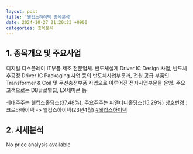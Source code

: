 ```yaml
---
layout: post
title: '웰킵스하이텍 종목분석'
date: 2024-10-27 21:20:23 +0900
categories: 종목분석
---
```


## 1. 종목개요 및 주요사업

디지털 디스플레이 IT부품 제조 전문업체. 반도체설계 Driver IC Design 사업, 반도체 후공정 Driver IC Packaging 사업 등의 반도체사업부문과, 전원 공급 부품인 Transformer & Coil 및 무선충전부품 사업으로 이루어진 전자사업부문을 운영. 주요 고객으로는 DB글로벌칩, LX세미콘 등

최대주주는 웰킵스홀딩스(37.48%), 주요주주는 피앤티디홀딩스(15.29%) 상호변경 : 크로바하이텍 -> 웰킵스하이텍(23년4월)
[#웰킵스하이텍](#)

## 2. 시세분석

No price analysis available
